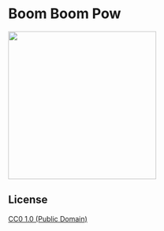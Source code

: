 # Boom Boom Pow

<img src="drummachine.png" width="300px">


## License

[CC0 1.0 (Public Domain)](LICENSE.md)
